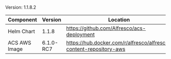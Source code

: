 Version: 1.1.8.2

| Component    | Version | Location |
| -------------| --------|----------|
| Helm Chart   | 1.1.8   | https://github.com/Alfresco/acs-deployment |
| ACS AWS Image| 6.1.0-RC7 | https://hub.docker.com/r/alfresco/alfresco-content-repository-aws |